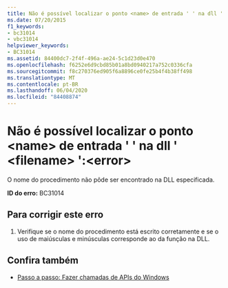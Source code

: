 ```yaml
---
title: Não é possível localizar o ponto <name> de entrada ' ' na dll ' <filename> ':<error>
ms.date: 07/20/2015
f1_keywords:
- bc31014
- vbc31014
helpviewer_keywords:
- BC31014
ms.assetid: 84400dc7-2f4f-496a-ae24-5c1d23d0e470
ms.openlocfilehash: f6252e6d9cbd85b01a8bd0940217a752c0336cfa
ms.sourcegitcommit: f8c270376ed905f6a8896ce0fe25b4f4b38ff498
ms.translationtype: MT
ms.contentlocale: pt-BR
ms.lasthandoff: 06/04/2020
ms.locfileid: "84408874"
---
```

# <a name="unable-to-find-entry-point-name-in-dll-filename-error"></a>Não é possível localizar o ponto \<name> de entrada ' ' na dll ' \<filename> ':\<error>
O nome do procedimento não pôde ser encontrado na DLL especificada.  
  
 **ID do erro:** BC31014  
  
## <a name="to-correct-this-error"></a>Para corrigir este erro  
  
1. Verifique se o nome do procedimento está escrito corretamente e se o uso de maiúsculas e minúsculas corresponde ao da função na DLL.  
  
## <a name="see-also"></a>Confira também

- [Passo a passo: Fazer chamadas de APIs do Windows](../programming-guide/com-interop/walkthrough-calling-windows-apis.md)
